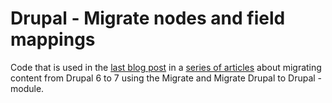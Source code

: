 # Drupal - Migrate nodes and field mappings

Code that is used in the [last blog post](https://smbjorklund.no/how-migrate-content-drupal-6-7-using-migrated2d-part-4-customize) in a [series of articles](https://smbjorklund.no/how-migrate-content-drupal-6-7-using-migrated2d-part-1) about migrating content from Drupal 6 to 7 using the Migrate and Migrate Drupal to Drupal - module.
